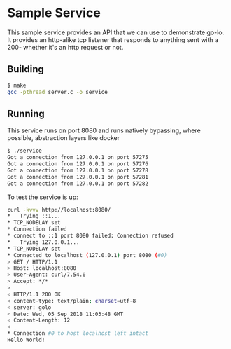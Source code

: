 Sample Service
==

This sample service provides an API that we can use to demonstrate go-lo. It provides an http-alike tcp listener that responds to anything sent with a 200- whether it's an http request or not.

## Building

```bash
$ make
gcc -pthread server.c -o service
```


## Running

This service runs on port 8080 and runs natively bypassing, where possible, abstraction layers like docker

```bash
$ ./service
Got a connection from 127.0.0.1 on port 57275
Got a connection from 127.0.0.1 on port 57276
Got a connection from 127.0.0.1 on port 57278
Got a connection from 127.0.0.1 on port 57281
Got a connection from 127.0.0.1 on port 57282
```

To test the service is up:

```bash
curl -kvvv http://localhost:8080/
*   Trying ::1...
* TCP_NODELAY set
* Connection failed
* connect to ::1 port 8080 failed: Connection refused
*   Trying 127.0.0.1...
* TCP_NODELAY set
* Connected to localhost (127.0.0.1) port 8080 (#0)
> GET / HTTP/1.1
> Host: localhost:8080
> User-Agent: curl/7.54.0
> Accept: */*
>
< HTTP/1.1 200 OK
< content-type: text/plain; charset=utf-8
< server: golo
< Date: Wed, 05 Sep 2018 11:03:48 GMT
< Content-Length: 12
<
* Connection #0 to host localhost left intact
Hello World!
```

